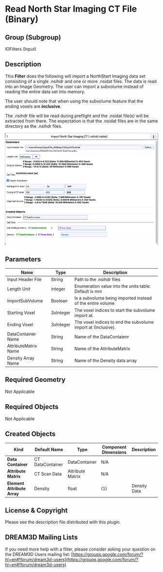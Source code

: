 # Read North Star Imaging CT File (Binary) #

## Group (Subgroup) ##

IOFilters (Input)

## Description ##

This **Filter** does the following will import a NorthStart Imaging data set consisiting of a single .nsihdr and one or more .nsidat files. The data is read into an Image Geometry. The user can import a subvolume instead of reading the entire data set into memory.

The user should note that when using the subvolume feature that the ending voxels are **inclusive**.

The .nsihdr file will be read during preflight and the .nsidat file(s) will be extracted from there. The expectation is that the .nsidat files are in the same directory as the .nsihdr files.

![User Interface for Read NorthStar CT Binary Data](Images/ReadNorthStarCTBinary_1.png)

## Parameters ##

| Name | Type | Description |
|------|------|-------------|
| Input Header File | String | Path to the .nsihdr files |
| Length Unit | integer | Enumeration value into the units table. Default is mm |
| ImportSubVolume | Boolean | Is a subvolume being imported instead of the entire volume |
| Starting Voxel | 3xInteger | The voxel indices to start the subvolume import at. |
| Ending Voxel | 3xInteger | The voxel indices to end the subvolume import at (Inclusive). |
| DataContainer Name | String | Name of the DataContaienr |
| AttributeMatrix Name | String | Name of the AttributeMatrix |
| Density Array Name | String | Name of the Density data array |

## Required Geometry ###

Not Applicable

## Required Objects ##

Not Applicable

## Created Objects ##

| Kind | Default Name | Type | Component Dimensions | Description |
|------|--------------|------|----------------------|-------------|
| **Data Container** | CT DataContainer | DataContainer | N/A |  |
| **Attribute Matrix** | CT Scan Data | Attribute Matrix | N/A |  |
| **Element Attribute Array** | Density | float | (1) | Density Data|

## License & Copyright ##

Please see the description file distributed with this plugin.

## DREAM3D Mailing Lists ##

If you need more help with a filter, please consider asking your question on the DREAM3D Users mailing list:
[https://groups.google.com/forum/?hl=en#!forum/dream3d-users](https://groups.google.com/forum/?hl=en#!forum/dream3d-users)
